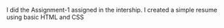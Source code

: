 I did the Assignment-1 assigned in the intership.
I created a simple resume using basic HTML and CSS
